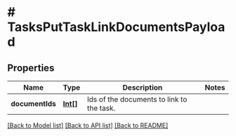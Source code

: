 # # TasksPutTaskLinkDocumentsPayload

## Properties

Name | Type | Description | Notes
------------ | ------------- | ------------- | -------------
**documentIds** | [**Int[]**](Int.md) | Ids of the documents to link to the task. |

[[Back to Model list]](../../README.md#models) [[Back to API list]](../../README.md#endpoints) [[Back to README]](../../README.md)
